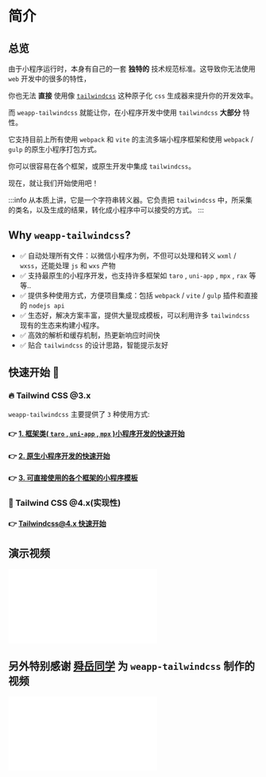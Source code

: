 # 简介

<!-- :::tip
自从 `2.3.3` 版本开始，我发布了一个额外的包叫 [`weapp-tailwindcss`](https://www.npmjs.com/package/weapp-tailwindcss),它和 [`weapp-tailwindcss-webpack-plugin`](https://www.npmjs.com/package/weapp-tailwindcss-webpack-plugin) 代码版本完全一致，且保持发布版本的同步。以后可以都去安装那个包(当然安装现在这个包也行)。为什么要这么做的原因，主要是因为 `weapp-tailwindcss-webpack-plugin` 这个名字，已经不适合现在这种，多插件并存的状态了，为了以后的发展改个名字。
::: -->

## 总览

由于小程序运行时，本身有自己的一套 **独特的** 技术规范标准。这导致你无法使用 `web` 开发中的很多的特性，

你也无法 **直接** 使用像 [`tailwindcss`](https://www.tailwindcss.com/) 这种原子化 `css` 生成器来提升你的开发效率。

而 `weapp-tailwindcss` 就能让你，在小程序开发中使用 `tailwindcss` **大部分** 特性。

它支持目前上所有使用 `webpack` 和 `vite` 的主流多端小程序框架和使用 `webpack` / `gulp` 的原生小程序打包方式。

你可以很容易在各个框架，或原生开发中集成 `tailwindcss`。

现在，就让我们开始使用吧！

:::info
从本质上讲，它是一个字符串转义器。它负责把 `tailwindcss` 中，所采集的类名，以及生成的结果，转化成小程序中可以接受的方式。
:::

## Why `weapp-tailwindcss`?

- ✅  自动处理所有文件：以微信小程序为例，不但可以处理和转义 `wxml` / `wxss`，还能处理 `js` 和 `wxs` 产物
- ✅  支持最原生的小程序开发，也支持许多框架如 `taro` , `uni-app` , `mpx` , `rax` 等等..
- ✅  提供多种使用方式，方便项目集成：包括 `webpack` / `vite` / `gulp` 插件和直接的 `nodejs api`
- ✅  生态好，解决方案丰富，提供大量现成模板，可以利用许多 `tailwindcss` 现有的生态来构建小程序。
- ✅  高效的解析和缓存机制，热更新响应时间快
- ✅  贴合 `tailwindcss` 的设计思路，智能提示友好

## 快速开始 :rocket:

### 🔥 Tailwind CSS @3.x

`weapp-tailwindcss` 主要提供了 `3` 种使用方式:

#### 👉 [1. 框架类( `taro` , `uni-app` , `mpx` )小程序开发的快速开始](/docs/quick-start/install)

#### 👉 [2. 原生小程序开发的快速开始](/docs/quick-start/native/install)

#### 👉 [3. 可直接使用的各个框架的小程序模板](/docs/community/templates)

### 🧪 Tailwind CSS @4.x(实现性)

#### 👉 [Tailwindcss@4.x 快速开始](/docs/quick-start/v4)

## 演示视频

<iframe src="//player.bilibili.com/player.html?aid=835925684&bvid=BV1fg4y1D7xx&cid=1398844948&p=1&autoplay=0" scrolling="no" border="0" frameborder="no" framespacing="0" allowfullscreen="true"> </iframe>

## 另外特别感谢 [舜岳同学](https://space.bilibili.com/475498258) 为 `weapp-tailwindcss` 制作的视频

<iframe src="//player.bilibili.com/player.html?aid=1850100366&bvid=BV1kp421Z7HL&cid=1428939742&p=1&autoplay=0" scrolling="no" border="0" frameborder="no" framespacing="0" allowfullscreen="true"> </iframe>
